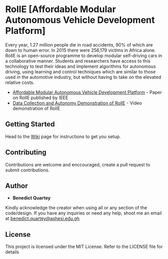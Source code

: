 
# RollE [Affordable Modular Autonomous Vehicle Development Platform]

Every year, 1.27 million people die in road accidents, 90% of which are down to human error. In 2015 there were 256,179 victims in Africa alone. RollE is an open-source programme to develop modular self-driving cars in a collaborative manner. Students and researchers have access to this technology to test their ideas and implement algorithms for autonomous driving, using learning and control techniques which are similar to those used in the automotive industry, but without having to take on the elevated relative costs.

* [Affordable Modular Autonomous Vehicle Development Platform](https://ieeexplore.ieee.org/document/8506757) - Paper on RollE published by IEEE
* [Data Collection and Autonomy Demonstration of RollE](https://www.youtube.com/watch?v=1iLejcGQvJw) - Video demonstration of RollE  


## Getting Started

Head to the [Wiki](https://github.com/benedictquartey/RollE/wiki) page for instructions to get you setup. 


## Contributing

Contributions are welcome and enccouraged, create a pull request to submit contributions.


## Author

* **Benedict Quartey** 

Kindly acknowledge the creator when using all or any section of the code/design. If you have any inquiries or need any help, shoot me an email at benedict.quartey@ashesi.edu.gh

## License
This project is licensed under the MIT License. Refer to the LICENSE file for details



